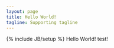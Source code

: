```yaml
---
layout: page
title: Hello World!
tagline: Supporting tagline
---
```

{% include JB/setup %}
Hello World!
test!
